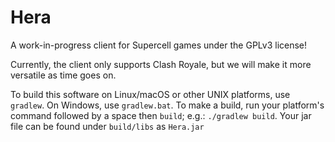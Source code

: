 Hera
=========================

A work-in-progress client for Supercell games under the GPLv3 license!

Currently, the client only supports Clash Royale, but we will make it more versatile as time goes on.

To build this software on Linux/macOS or other UNIX platforms, use `gradlew`. On Windows, use `gradlew.bat`. To make a build, run your platform's command followed by a space then `build`; e.g.: `./gradlew build`. Your jar file can be found under `build/libs` as `Hera.jar`
